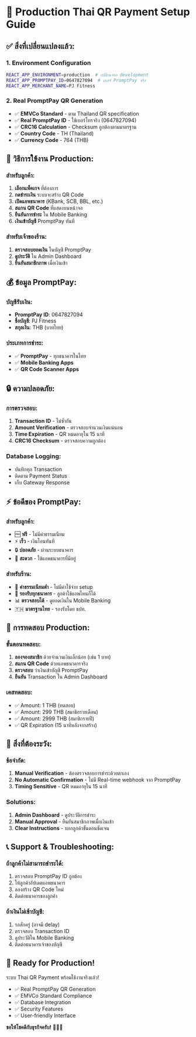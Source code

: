# 🚀 Production Thai QR Payment Setup Guide

## ✅ **สิ่งที่เปลี่ยนแปลงแล้ว:**

### 1. **Environment Configuration**
```bash
REACT_APP_ENVIRONMENT=production  # เปลี่ยนจาก development
REACT_APP_PROMPTPAY_ID=0647827094  # เบอร์ PromptPay จริง
REACT_APP_MERCHANT_NAME=PJ Fitness
```

### 2. **Real PromptPay QR Generation**
- ✅ **EMVCo Standard** - ตาม Thailand QR specification
- ✅ **Real PromptPay ID** - ใช้เบอร์โทรจริง (0647827094)
- ✅ **CRC16 Calculation** - Checksum ถูกต้องตามมาตรฐาน
- ✅ **Country Code** - TH (Thailand)
- ✅ **Currency Code** - 764 (THB)

## 🎯 **วิธีการใช้งาน Production:**

### **สำหรับลูกค้า:**
1. **เลือกแพ็คเกจ** ที่ต้องการ
2. **กดชำระเงิน** ระบบจะสร้าง QR Code
3. **เปิดแอพธนาคาร** (KBank, SCB, BBL, etc.)
4. **สแกน QR Code** ที่แสดงบนหน้าจอ
5. **ยืนยันการชำระ** ใน Mobile Banking
6. **เงินเข้าบัญชี** PromptPay ทันที

### **สำหรับเจ้าของร้าน:**
1. **ตรวจสอบยอดเงิน** ในบัญชี PromptPay
2. **ดูประวัติ** ใน Admin Dashboard
3. **ยืนยันสมาชิกภาพ** เมื่อเงินเข้า

## 💰 **ข้อมูล PromptPay:**

### **บัญชีรับเงิน:**
- **PromptPay ID**: 0647827094
- **ชื่อบัญชี**: PJ Fitness
- **สกุลเงิน**: THB (บาทไทย)

### **ประเภทการชำระ:**
- ✅ **PromptPay** - ทุกธนาคารในไทย
- ✅ **Mobile Banking Apps**
- ✅ **QR Code Scanner Apps**

## 🔒 **ความปลอดภัย:**

### **การตรวจสอบ:**
1. **Transaction ID** - ไม่ซ้ำกัน
2. **Amount Verification** - ตรวจสอบจำนวนเงินแน่นอน
3. **Time Expiration** - QR หมดอายุใน 15 นาที
4. **CRC16 Checksum** - ตรวจสอบความถูกต้อง

### **Database Logging:**
- บันทึกทุก Transaction
- ติดตาม Payment Status
- เก็บ Gateway Response

## ⚡ **ข้อดีของ PromptPay:**

### **สำหรับลูกค้า:**
- 🆓 **ฟรี** - ไม่มีค่าธรรมเนียม
- ⚡ **เร็ว** - เงินโอนทันที
- 🔒 **ปลอดภัย** - ผ่านระบบธนาคาร
- 📱 **สะดวก** - ใช้แอพธนาคารที่มีอยู่

### **สำหรับร้าน:**
- 💸 **ค่าธรรมเนียมต่ำ** - ไม่มีค่าใช้จ่าย setup
- 🏦 **รองรับทุกธนาคาร** - ลูกค้าใช้แอพไหนก็ได้
- 📊 **ตรวจสอบได้** - ดูยอดเงินใน Mobile Banking
- 🇹🇭 **มาตรฐานไทย** - รองรับโดย ธปท.

## 🧪 **การทดสอบ Production:**

### **ขั้นตอนทดสอบ:**
1. **ลองจองสมาชิก** ด้วยจำนวนเงินเล็กน้อย (เช่น 1 บาท)
2. **สแกน QR Code** ด้วยแอพธนาคารจริง
3. **ตรวจสอบ** ว่าเงินเข้าบัญชี PromptPay
4. **ยืนยัน** Transaction ใน Admin Dashboard

### **เคสทดสอบ:**
- ✅ Amount: 1 THB (ทดสอบ)
- ✅ Amount: 299 THB (สมาชิกรายเดือน)
- ✅ Amount: 2999 THB (สมาชิกรายปี)
- ✅ QR Expiration (15 นาทีหลังจากสร้าง)

## 🚨 **สิ่งที่ต้องระวัง:**

### **ข้อจำกัด:**
1. **Manual Verification** - ต้องตรวจสอบการชำระด้วยตาเอง
2. **No Automatic Confirmation** - ไม่มี Real-time webhook จาก PromptPay
3. **Timing Sensitive** - QR หมดอายุใน 15 นาที

### **Solutions:**
1. **Admin Dashboard** - ดูประวัติการชำระ
2. **Manual Approval** - ยืนยันสมาชิกภาพเมื่อเงินเข้า
3. **Clear Instructions** - บอกลูกค้าขั้นตอนชัดเจน

## 📞 **Support & Troubleshooting:**

### **ถ้าลูกค้าไม่สามารถชำระได้:**
1. ตรวจสอบ PromptPay ID ถูกต้อง
2. ให้ลูกค้าอัปเดตแอพธนาคาร
3. ลองสร้าง QR Code ใหม่
4. ติดต่อธนาคารของลูกค้า

### **ถ้าเงินไม่เข้าบัญชี:**
1. รอสักครู่ (อาจมี delay)
2. ตรวจสอบ Transaction ID
3. ดูประวัติใน Mobile Banking
4. ติดต่อธนาคารเจ้าของบัญชี

## 🎉 **Ready for Production!**

ระบบ Thai QR Payment พร้อมใช้งานจริงแล้ว! 
- ✅ Real PromptPay QR Generation
- ✅ EMVCo Standard Compliance  
- ✅ Database Integration
- ✅ Security Features
- ✅ User-friendly Interface

**ขอให้โชคดีกับธุรกิจครับ!** 🚀🇹🇭